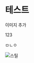 

# 테스트



이미지 추가



123

ㅁㄴㅇ



![스틸](C:\Users\NNZ\Desktop\Programming\GitHub_Pages\visualnnz.github.io\images\2024-06-30-test-1\스틸.jpg)

